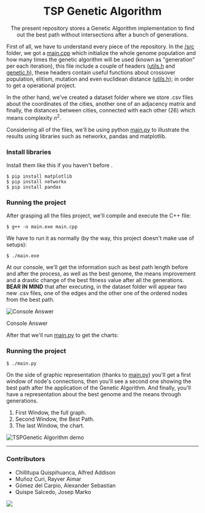 <div align="center">

# TSP Genetic Algorithm

The present repository stores a Genetic Algorithm implementation to find out the best path without intersections after a bunch of generations.

</div>

First of all, we have to understand every piece of the repository. In the [/src](https://github.com/RayverAimar/TSP-genetic-algorithm/tree/master/src "/src") folder, we got a [main.cpp](https://github.com/RayverAimar/TSP-genetic-algorithm/blob/master/src/main.cpp "main.cpp") which initialize the whole genome population and how many times the genetic algorithm will be used (known as "generation" per each iteration), this file include a couple of headers ([utils.h](https://github.com/RayverAimar/TSP-genetic-algorithm/blob/master/src/include/utils.h "utils.h") and [genetic.h](https://github.com/RayverAimar/TSP-genetic-algorithm/blob/master/src/include/genetic.h "genetic.h")), these headers contain useful functions about crossover population, elitism, mutation and even euclidean distance ([utils.h](https://github.com/RayverAimar/TSP-genetic-algorithm/blob/master/src/include/utils.h "utils.h")); in order to get a operational project. 

In the other hand, we've created a dataset folder where we store .csv files about the coordinates of the cities, another one of an adjacency matrix and finally,
the distances between cities, connected with each other (26) which means complexity $n^{\mathrm{2}}$.

Considering all of the files, we'll be using python [main.py](https://github.com/RayverAimar/TSP-genetic-algorithm/blob/master/src/main.py "main.py") to illustrate the results using libraries such as networkx, pandas and matplotlib.

### Install libraries 

Install them like this if you haven't before .

```
$ pip install matplotlib
$ pip install networkx
$ pip install pandas
```

### Running the project

After grasping all the files project, we'll compile and execute the C++ file:

```
$ g++ -o main.exe main.cpp
```

We have to run it as normally (by the way, this project doesn't make use of setups):

```
$ ./main.exe
```
At our console, we'll get the information such as best path length before and after the process, as well as the best genome, the means improvement and a drastic change of the best fitness value after all the generations. **BEAR IN MIND** that after executing, in the dataset folder will appear two new .csv files, one of the edges and the other one of the ordered nodes from the best path.

![Console Answer](https://i.ibb.co/RHCB1rV/execution-logs.png)

Console Answer

After that we'll run [main.py](https://github.com/RayverAimar/TSP-genetic-algorithm/blob/master/src/main.py "main.py") to get the charts:

### Running the project
```
$ ./main.py

```

On the side of graphic representation (thanks to [main.py](https://github.com/RayverAimar/TSP-genetic-algorithm/blob/master/src/main.py "main.py")) you'll get a first window of node's connections, then you'll see a second one showing the best path after the application of the Genetic Algorithm. And finally, you'll have a representation about the best genome and the means through generations.

1. First Window, the full graph.
2. Second Window, the Best Path.
3. The last Window, the chart.

![TSPGenetic Algorithm demo](https://i.ibb.co/nLBR1Bz/TSPGenetic-Algorithm-demo.gif)

---
### Contributors
- Chillitupa Quispihuanca, Alfred Addison
- Muñoz Curi, Rayver Aimar
- Gómez del Carpio, Alexander Sebastian
- Quispe Salcedo, Josep Marko

<a href="https://github.com/RayverAimar/TSP-genetic-algorithm/graphs/contributors">
  <img src="https://contrib.rocks/image?repo=RayverAimar/TSP-genetic-algorithm" />
</a>
